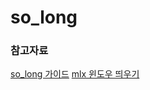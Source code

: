 # so_long

### 참고자료
[so_long 가이드](https://techdebt.tistory.com/29)
[mlx 윈도우 띄우기](https://velog.io/@jen133/miniLibX)